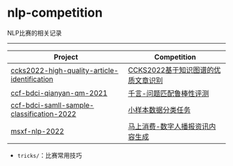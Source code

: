 # nlp-competition
NLP比赛的相关记录

---

| Project                                                      | Competition                                                  |
| ------------------------------------------------------------ | ------------------------------------------------------------ |
| [ccks2022-high-quality-article-identification](https://github.com/0202zc/nlp-competition/tree/main/ccks2022-high-quality-article-identification) | [CCKS2022基于知识图谱的优质文章识别](https://aistudio.baidu.com/aistudio/competition/detail/255) |
| [ccf-bdci-qianyan-qm-2021](https://github.com/0202zc/nlp-competition/tree/main/ccf-bdci-qianyan-qm-2021) | [千言-问题匹配鲁棒性评测](https://www.datafountain.cn/competitions/516) |
| [ccf-bdci-samll-sample-classification-2022](https://github.com/0202zc/nlp-competition/tree/main/ccf-bdci-samll-sample-classification-2022) | [小样本数据分类任务](https://www.datafountain.cn/competitions/582) |
| [msxf-nlp-2022](https://github.com/0202zc/nlp-competition/tree/main/msxf-nlp-2022) | [马上消费-数字人播报资讯内容生成](https://aicontest.msxf.com/nlp) |

- `tricks/`：比赛常用技巧
